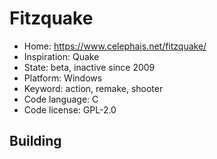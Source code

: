 # Fitzquake

- Home: https://www.celephais.net/fitzquake/
- Inspiration: Quake
- State: beta, inactive since 2009
- Platform: Windows
- Keyword: action, remake, shooter
- Code language: C
- Code license: GPL-2.0

## Building
